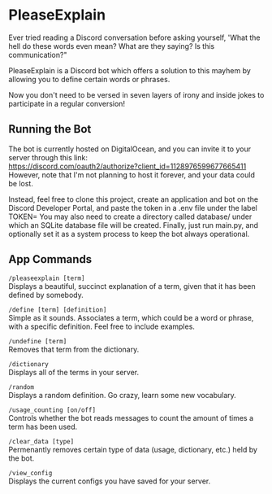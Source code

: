 # PleaseExplain

Ever tried reading a Discord conversation before asking yourself, 'What the hell do these words even mean? What are they saying? Is this communication?"  

PleaseExplain is a Discord bot which offers a solution to this mayhem by allowing you to define certain words or phrases.  

Now you don't need to be versed in seven layers of irony and inside jokes to participate in a regular conversion!

## Running the Bot

The bot is currently hosted on DigitalOcean, and you can invite it to your server through this link:  
https://discord.com/oauth2/authorize?client_id=1128976599677665411
However, note that I'm not planning to host it forever, and your data could be lost.

Instead, feel free to clone this project, create an application and bot on the Discord Developer Portal, and paste the token in a .env file under the label TOKEN=
You may also need to create a directory called database/ under which an SQLite database file will be created.
Finally, just run main.py, and optionally set it as a system process to keep the bot always operational.


## App Commands

`/pleaseexplain [term]`  
Displays a beautiful, succinct explanation of a term, given that it has been defined by somebody.

`/define [term] [definition]`  
Simple as it sounds. Associates a term, which could be a word or phrase, with a specific definition. Feel free to include examples.  

`/undefine [term]`  
Removes that term from the dictionary.  

`/dictionary`  
Displays all of the terms in your server.  

`/random`  
Displays a random definition. Go crazy, learn some new vocabulary.  

`/usage_counting [on/off]`  
Controls whether the bot reads messages to count the amount of times a term has been used.  

`/clear_data [type]`  
Permenantly removes certain type of data (usage, dictionary, etc.) held by the bot.  

`/view_config`  
Displays the current configs you have saved for your server.  

## 
